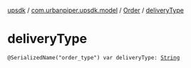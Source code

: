 [upsdk](../../index.md) / [com.urbanpiper.upsdk.model](../index.md) / [Order](index.md) / [deliveryType](./delivery-type.md)

# deliveryType

`@SerializedName("order_type") var deliveryType: `[`String`](https://kotlinlang.org/api/latest/jvm/stdlib/kotlin/-string/index.html)